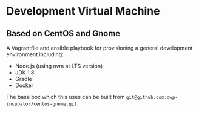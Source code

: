 # Development Virtual Machine

## Based on CentOS and Gnome

A Vagrantfile and ansible playbook for provisioning a general development environment including:

- Node.js (using nvm at LTS version)
- JDK 1.8
- Gradle
- Docker

The base box which this uses can be built from `git@github.com:dwp-incubator/centos-gnome.git`.
